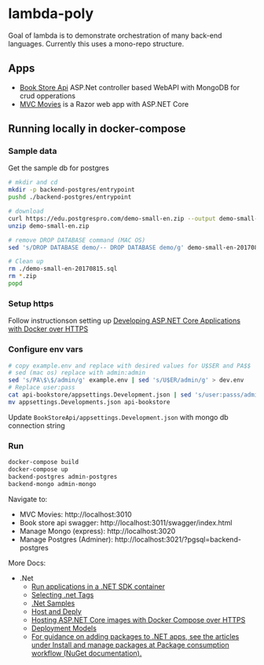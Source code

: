 # lambda-poly

Goal of lambda is to demonstrate orchestration of many back-end languages. Currently this uses a mono-repo structure.

## Apps
- [Book Store Api](./api-bookstore/) ASP.Net controller based WebAPI with MongoDB for crud opperations
- [MVC Movies](./MvcMovie/) is a Razor web app with ASP.NET Core


## Running locally in docker-compose

### Sample data

Get the sample db for postgres
``` sh
# mkdir and cd
mkdir -p backend-postgres/entrypoint
pushd ./backend-postgres/entrypoint

# download
curl https://edu.postgrespro.com/demo-small-en.zip --output demo-small-en.zip
unzip demo-small-en.zip

# remove DROP DATABASE command (MAC OS)
sed 's/DROP DATABASE demo/-- DROP DATABASE demo/g' demo-small-en-20170815.sql > demo-small-en.sql

# Clean up
rm ./demo-small-en-20170815.sql
rm *.zip
popd
```

### Setup https
Follow instructionson setting up [Developing ASP.NET Core Applications with Docker over HTTPS](https://github.com/dotnet/dotnet-docker/blob/f9627bd9a7f0ebd4e5ab37fe0bc807b9dab086c2/samples/run-aspnetcore-https-development.md#developing-aspnet-core-applications-with-docker-over-https)

### Configure env vars
``` sh
# copy example.env and replace with desired values for U$SER and PA$$
# sed (mac os) replace with admin:admin
sed 's/PA\$\$/admin/g' example.env | sed 's/U$ER/admin/g' > dev.env
# Replace user:pass
cat api-bookstore/appsettings.Development.json | sed 's/user:passs/admin:admin/g' > appsettings.Developments.json 
mv appsettings.Developments.json api-bookstore
```
Update `BookStoreApi/appsettings.Development.json` with mongo db connection string

### Run

``` sh
docker-compose build
docker-compose up
backend-postgres admin-postgres
backend-mongo admin-mongo
```

Navigate to:
- MVC Movies: http://localhost:3010
- Book store api swagger: http://localhost:3011/swagger/index.html
- Manage Mongo (express): http://localhost:3020
- Manage Postgres (Adminer): http://localhost:3021/?pgsql=backend-postgres

More Docs:
- .Net
  - [Run applications in a .NET SDK container](https://github.com/dotnet/dotnet-docker/blob/main/samples/run-in-sdk-container.md)
  - [Selecting .net Tags](https://github.com/dotnet/dotnet-docker/blob/f9627bd9a7f0ebd4e5ab37fe0bc807b9dab086c2/samples/selecting-tags.md)
  - [.Net Samples](https://github.com/dotnet/dotnet-docker/tree/f9627bd9a7f0ebd4e5ab37fe0bc807b9dab086c2/samples/dotnetapp)
  - [Host and Deply](https://learn.microsoft.com/en-us/aspnet/core/host-and-deploy/?view=aspnetcore-7.0)
  - [Hosting ASP.NET Core images with Docker Compose over HTTPS](https://learn.microsoft.com/en-us/aspnet/core/security/docker-compose-https?view=aspnetcore-7.0)
  - [Deployment Models](https://learn.microsoft.com/en-us/dotnet/core/deploying/?view=vs-2022)
  - [For guidance on adding packages to .NET apps, see the articles under Install and manage packages at Package consumption workflow (NuGet documentation). ](https://learn.microsoft.com/en-us/nuget/consume-packages/overview-and-workflow)